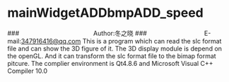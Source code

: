 mainWidgetADDbmpADD_speed
===========================
###　　　　　　　　　　　　Author:冬之晓
###　　　　　　　　　 E-mail:347916416@qq.com
This is a program which can read the slc format file and can show the 3D figure of it. The 3D display module is depend on the openGL.
And it can transform the slc format file to the bimap format pitcure. 
The complier environment is Qt4.8.6 and Microsoft Visual C++ Compiler 10.0
